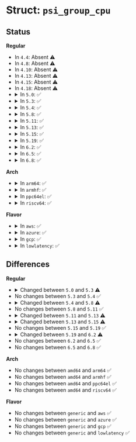# Struct: <code>psi_group_cpu</code>

## Status
<b>Regular</b>
<ul>
<li>
In <code>4.4</code>: Absent ⚠️
</li>
<li>
In <code>4.8</code>: Absent ⚠️
</li>
<li>
In <code>4.10</code>: Absent ⚠️
</li>
<li>
In <code>4.13</code>: Absent ⚠️
</li>
<li>
In <code>4.15</code>: Absent ⚠️
</li>
<li>
In <code>4.18</code>: Absent ⚠️
</li>
<li>
<details>
<summary>In <code>5.0</code>: ✅</summary>

```c
struct psi_group_cpu {
    seqcount_t seq;
    unsigned int tasks[3];
    u32 times[6];
    u64 state_start;
    u32 times_prev[6];
};
```
</details>
</li>
<li>
<details>
<summary>In <code>5.3</code>: ✅</summary>

```c
struct psi_group_cpu {
    seqcount_t seq;
    unsigned int tasks[3];
    u32 state_mask;
    u32 times[6];
    u64 state_start;
    u32 times_prev[12];
};
```
</details>
</li>
<li>
<details>
<summary>In <code>5.4</code>: ✅</summary>

```c
struct psi_group_cpu {
    seqcount_t seq;
    unsigned int tasks[3];
    u32 state_mask;
    u32 times[6];
    u64 state_start;
    u32 times_prev[12];
};
```
</details>
</li>
<li>
<details>
<summary>In <code>5.8</code>: ✅</summary>

```c
struct psi_group_cpu {
    seqcount_t seq;
    unsigned int tasks[4];
    u32 state_mask;
    u32 times[6];
    u64 state_start;
    u32 times_prev[12];
};
```
</details>
</li>
<li>
<details>
<summary>In <code>5.11</code>: ✅</summary>

```c
struct psi_group_cpu {
    seqcount_t seq;
    unsigned int tasks[4];
    u32 state_mask;
    u32 times[6];
    u64 state_start;
    u32 times_prev[12];
};
```
</details>
</li>
<li>
<details>
<summary>In <code>5.13</code>: ✅</summary>

```c
struct psi_group_cpu {
    seqcount_t seq;
    unsigned int tasks[4];
    u32 state_mask;
    u32 times[7];
    u64 state_start;
    u32 times_prev[14];
};
```
</details>
</li>
<li>
<details>
<summary>In <code>5.15</code>: ✅</summary>

```c
struct psi_group_cpu {
    seqcount_t seq;
    unsigned int tasks[5];
    u32 state_mask;
    u32 times[7];
    u64 state_start;
    u32 times_prev[14];
};
```
</details>
</li>
<li>
<details>
<summary>In <code>5.19</code>: ✅</summary>

```c
struct psi_group_cpu {
    seqcount_t seq;
    unsigned int tasks[5];
    u32 state_mask;
    u32 times[7];
    u64 state_start;
    u32 times_prev[14];
};
```
</details>
</li>
<li>
<details>
<summary>In <code>6.2</code>: ✅</summary>

```c
struct psi_group_cpu {
    seqcount_t seq;
    unsigned int tasks[4];
    u32 state_mask;
    u32 times[7];
    u64 state_start;
    u32 times_prev[14];
};
```
</details>
</li>
<li>
<details>
<summary>In <code>6.5</code>: ✅</summary>

```c
struct psi_group_cpu {
    seqcount_t seq;
    unsigned int tasks[4];
    u32 state_mask;
    u32 times[7];
    u64 state_start;
    u32 times_prev[14];
};
```
</details>
</li>
<li>
<details>
<summary>In <code>6.8</code>: ✅</summary>

```c
struct psi_group_cpu {
    seqcount_t seq;
    unsigned int tasks[4];
    u32 state_mask;
    u32 times[7];
    u64 state_start;
    u32 times_prev[14];
};
```
</details>
</li>
</ul>
<b>Arch</b>
<ul>
<li>
<details>
<summary>In <code>arm64</code>: ✅</summary>

```c
struct psi_group_cpu {
    seqcount_t seq;
    unsigned int tasks[3];
    u32 state_mask;
    u32 times[6];
    u64 state_start;
    u32 times_prev[12];
};
```
</details>
</li>
<li>
<details>
<summary>In <code>armhf</code>: ✅</summary>

```c
struct psi_group_cpu {
    seqcount_t seq;
    unsigned int tasks[3];
    u32 state_mask;
    u32 times[6];
    u64 state_start;
    u32 times_prev[12];
};
```
</details>
</li>
<li>
<details>
<summary>In <code>ppc64el</code>: ✅</summary>

```c
struct psi_group_cpu {
    seqcount_t seq;
    unsigned int tasks[3];
    u32 state_mask;
    u32 times[6];
    u64 state_start;
    u32 times_prev[12];
};
```
</details>
</li>
<li>
<details>
<summary>In <code>riscv64</code>: ✅</summary>

```c
struct psi_group_cpu {
    seqcount_t seq;
    unsigned int tasks[3];
    u32 state_mask;
    u32 times[6];
    u64 state_start;
    u32 times_prev[12];
};
```
</details>
</li>
</ul>
<b>Flavor</b>
<ul>
<li>
<details>
<summary>In <code>aws</code>: ✅</summary>

```c
struct psi_group_cpu {
    seqcount_t seq;
    unsigned int tasks[3];
    u32 state_mask;
    u32 times[6];
    u64 state_start;
    u32 times_prev[12];
};
```
</details>
</li>
<li>
<details>
<summary>In <code>azure</code>: ✅</summary>

```c
struct psi_group_cpu {
    seqcount_t seq;
    unsigned int tasks[3];
    u32 state_mask;
    u32 times[6];
    u64 state_start;
    u32 times_prev[12];
};
```
</details>
</li>
<li>
<details>
<summary>In <code>gcp</code>: ✅</summary>

```c
struct psi_group_cpu {
    seqcount_t seq;
    unsigned int tasks[3];
    u32 state_mask;
    u32 times[6];
    u64 state_start;
    u32 times_prev[12];
};
```
</details>
</li>
<li>
<details>
<summary>In <code>lowlatency</code>: ✅</summary>

```c
struct psi_group_cpu {
    seqcount_t seq;
    unsigned int tasks[3];
    u32 state_mask;
    u32 times[6];
    u64 state_start;
    u32 times_prev[12];
};
```
</details>
</li>
</ul>

## Differences
<b>Regular</b>
<ul>
<li>
<details>
<summary>Changed between <code>5.0</code> and <code>5.3</code> ⚠️</summary>
<ul>
<li>
<b>Field added. </b>
<code>u32 state_mask</code>
</li>
<li>
<b>Field type changed. </b>
<code>u32 times_prev[6]</code> ➡️ <code>u32 times_prev[12]</code>
</li>
</ul>
</details>
</li>
<li>
No changes between <code>5.3</code> and <code>5.4</code> ✅
</li>
<li>
<details>
<summary>Changed between <code>5.4</code> and <code>5.8</code> ⚠️</summary>
<ul>
<li>
<b>Field type changed. </b>
<code>unsigned int tasks[3]</code> ➡️ <code>unsigned int tasks[4]</code>
</li>
</ul>
</details>
</li>
<li>
No changes between <code>5.8</code> and <code>5.11</code> ✅
</li>
<li>
<details>
<summary>Changed between <code>5.11</code> and <code>5.13</code> ⚠️</summary>
<ul>
<li>
<b>Field type changed. </b>
<code>u32 times[6]</code> ➡️ <code>u32 times[7]</code>
</li>
<li>
<b>Field type changed. </b>
<code>u32 times_prev[12]</code> ➡️ <code>u32 times_prev[14]</code>
</li>
</ul>
</details>
</li>
<li>
<details>
<summary>Changed between <code>5.13</code> and <code>5.15</code> ⚠️</summary>
<ul>
<li>
<b>Field type changed. </b>
<code>unsigned int tasks[4]</code> ➡️ <code>unsigned int tasks[5]</code>
</li>
</ul>
</details>
</li>
<li>
No changes between <code>5.15</code> and <code>5.19</code> ✅
</li>
<li>
<details>
<summary>Changed between <code>5.19</code> and <code>6.2</code> ⚠️</summary>
<ul>
<li>
<b>Field type changed. </b>
<code>unsigned int tasks[5]</code> ➡️ <code>unsigned int tasks[4]</code>
</li>
</ul>
</details>
</li>
<li>
No changes between <code>6.2</code> and <code>6.5</code> ✅
</li>
<li>
No changes between <code>6.5</code> and <code>6.8</code> ✅
</li>
</ul>
<b>Arch</b>
<ul>
<li>
No changes between <code>amd64</code> and <code>arm64</code> ✅
</li>
<li>
No changes between <code>amd64</code> and <code>armhf</code> ✅
</li>
<li>
No changes between <code>amd64</code> and <code>ppc64el</code> ✅
</li>
<li>
No changes between <code>amd64</code> and <code>riscv64</code> ✅
</li>
</ul>
<b>Flavor</b>
<ul>
<li>
No changes between <code>generic</code> and <code>aws</code> ✅
</li>
<li>
No changes between <code>generic</code> and <code>azure</code> ✅
</li>
<li>
No changes between <code>generic</code> and <code>gcp</code> ✅
</li>
<li>
No changes between <code>generic</code> and <code>lowlatency</code> ✅
</li>
</ul>
